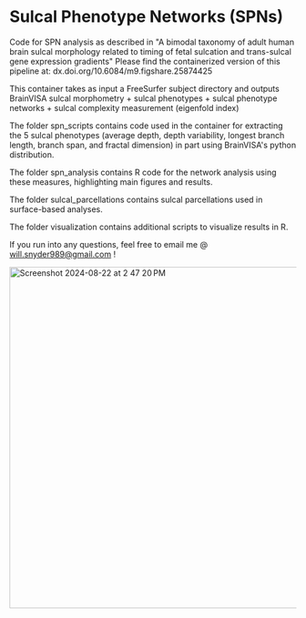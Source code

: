 # Sulcal Phenotype Networks (SPNs)
Code for SPN analysis as described in "A bimodal taxonomy of adult human brain sulcal morphology related to timing of fetal sulcation and trans-sulcal gene expression gradients"
Please find the containerized version of this pipeline at: 
dx.doi.org/10.6084/m9.figshare.25874425

This container takes as input a FreeSurfer subject directory and outputs BrainVISA sulcal morphometry + sulcal phenotypes + sulcal phenotype networks + sulcal complexity measurement (eigenfold index)

The folder spn_scripts contains code used in the container for extracting the 5 sulcal phenotypes (average depth, depth variability, longest branch length, branch span, and fractal dimension) in part using BrainVISA's python distribution.

The folder spn_analysis contains R code for the network analysis using these measures, highlighting main figures and results.

The folder sulcal_parcellations contains sulcal parcellations used in surface-based analyses.

The folder visualization contains additional scripts to visualize results in R.

If you run into any questions, feel free to email me @ will.snyder989@gmail.com !

<img width="600" alt="Screenshot 2024-08-22 at 2 47 20 PM" src="https://github.com/user-attachments/assets/8eb73ce5-d1bf-495d-a3ae-ffb5248ab2ce">





